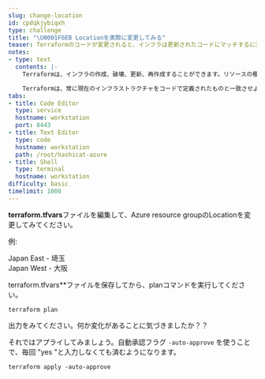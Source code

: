 ```yaml
---
slug: change-location
id: cpdqkjybiqxh
type: challenge
title: "\U0001F6EB Locationを実際に変更してみる"
teaser: Terraformのコードが変更されると、インフラは更新されたコードにマッチするに変更されます。 Terraformはインフラの望むべき姿を記述する宣言型言語です。
notes:
- type: text
  contents: |-
    Terraformは、インフラの作成、破壊、更新、再作成することができます。リソースの種類によっては、削除せずに更新できるものもあります。大規模な変更の場合は、通常、再構築が必要になります。

    Terraformは、常に現在のインフラストラクチャをコードで定義されたものと一致させようとします。
tabs:
- title: Code Editor
  type: service
  hostname: workstation
  port: 8443
- title: Text Editor
  type: code
  hostname: workstation
  path: /root/hashicat-azure
- title: Shell
  type: terminal
  hostname: workstation
difficulty: basic
timelimit: 1000
---
```

**terraform.tfvars**ファイルを編集して、Azure resource groupのLocationを変更してみてください。

例:<br>

Japan East - 埼玉 <br>
Japan West - 大阪 <br>


terraform.tfvars**ファイルを保存してから、planコマンドを実行してください。

```
terraform plan
```

出力をみてください。何か変化があることに気づきましたか？？

それではアプライしてみましょう。自動承認フラグ `-auto-approve` を使うことで、毎回 "yes "と入力しなくても済むようになります。

```
terraform apply -auto-approve
```
